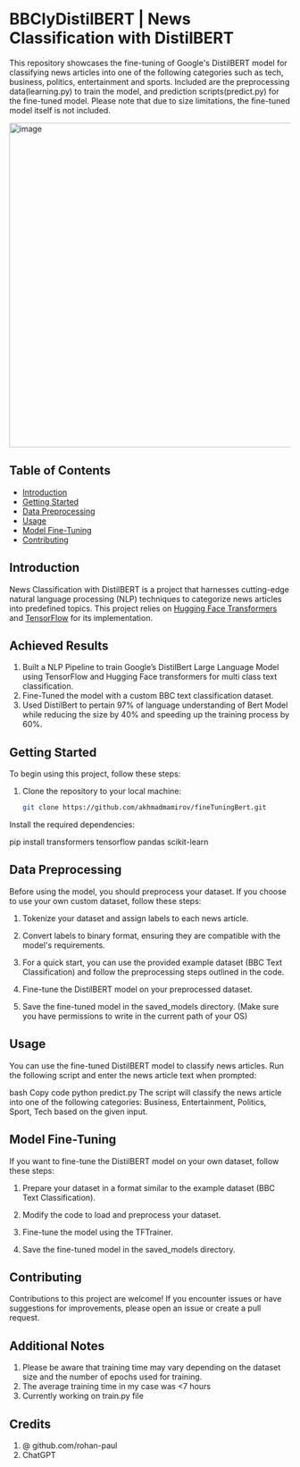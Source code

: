 # BBClyDistilBERT | News Classification with DistilBERT

This repository showcases the fine-tuning of Google's DistilBERT model for classifying news articles into one of the following categories such as tech, business, politics, entertainment and sports. Included are the preprocessing data(learning.py) to train the model, and prediction scripts(predict.py) for the fine-tuned model. Please note that due to size limitations, the fine-tuned model itself is not included.

<img width="581" alt="image" src="https://github.com/akhmadmamirov/fineTuningBert/assets/105142060/e6357cd2-3d88-465c-a0cd-a2117765fe3f">


## Table of Contents

- [Introduction](#introduction)
- [Getting Started](#getting-started)
- [Data Preprocessing](#data-preprocessing)
- [Usage](#usage)
- [Model Fine-Tuning](#model-fine-tuning)
- [Contributing](#contributing)

## Introduction

News Classification with DistilBERT is a project that harnesses cutting-edge natural language processing (NLP) techniques to categorize news articles into predefined topics. This project relies on [Hugging Face Transformers](https://huggingface.co/transformers/) and [TensorFlow](https://www.tensorflow.org/) for its implementation.

## Achieved Results

1. Built a NLP Pipeline to train Google’s DistilBert Large Language Model using TensorFlow and Hugging Face transformers for multi class text classification.
2. Fine-Tuned the model with a custom BBC text classification dataset.
3. Used DistilBert to pertain 97% of language understanding of Bert Model while reducing the size by 40% and speeding up the training process by 60%.



## Getting Started

To begin using this project, follow these steps:

1. Clone the repository to your local machine:

   ```bash
   git clone https://github.com/akhmadmamirov/fineTuningBert.git
Install the required dependencies:

pip install transformers tensorflow pandas scikit-learn

## Data Preprocessing
Before using the model, you should preprocess your dataset. If you choose to use your own custom dataset, follow these steps:

1. Tokenize your dataset and assign labels to each news article.

2. Convert labels to binary format, ensuring they are compatible with the model's requirements.

3. For a quick start, you can use the provided example dataset (BBC Text Classification) and follow the preprocessing steps outlined in the code.

4. Fine-tune the DistilBERT model on your preprocessed dataset.

5. Save the fine-tuned model in the saved_models directory. (Make sure you have permissions to write in the current path of your OS)

## Usage
You can use the fine-tuned DistilBERT model to classify news articles. Run the following script and enter the news article text when prompted:

bash
Copy code
python predict.py
The script will classify the news article into one of the following categories: Business, Entertainment, Politics, Sport, Tech based on the given input.

## Model Fine-Tuning
If you want to fine-tune the DistilBERT model on your own dataset, follow these steps:

1. Prepare your dataset in a format similar to the example dataset (BBC Text Classification).

2. Modify the code to load and preprocess your dataset.

3. Fine-tune the model using the TFTrainer.

4. Save the fine-tuned model in the saved_models directory.

## Contributing
Contributions to this project are welcome! If you encounter issues or have suggestions for improvements, please open an issue or create a pull request.

## Additional Notes
1. Please be aware that training time may vary depending on the dataset size and the number of epochs used for training.
2. The average training time in my case was <7 hours
3. Currently working on train.py file

## Credits
1. @ github.com/rohan-paul
2. ChatGPT 
